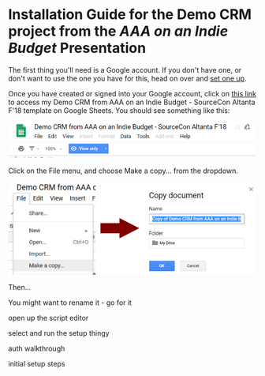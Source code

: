 # Installation Guide for the Demo CRM project from the *AAA on an Indie Budget* Presentation

The first thing you'll need is a Google account. If you don't have one, or don't want to use the one you have for this, head on over and [set one up](https://accounts.google.com/signup/v2/webcreateaccount?continue=https%3A%2F%2Faccounts.google.com%2F&flowEntry=SignUp&flowName=GlifWebSignIn).

Once you have created or signed into your Google account, click on [this link](https://docs.google.com/spreadsheets/d/1QGIgTJhRyCvWHR_JetEa_B1mjyCIAv5PtAN3tIFNUjM/edit?usp=sharing) to access my Demo CRM from AAA on an Indie Budget - SourceCon Altanta F'18 template on Google Sheets. You should see something like this:

![demo-crm-to-copy](/Graphics/demo-crm-to-copy.PNG)

Click on the File menu, and choose Make a copy... from the dropdown.

![make-a-copy-step1](/Graphics/make-a-copy-step1.PNG)

Then...

You might want to rename it - go for it

open up the script editor

select and run the setup thingy

auth walkthrough

initial setup steps
